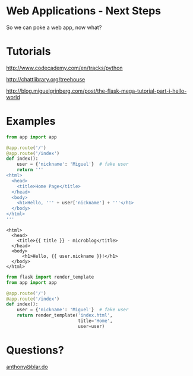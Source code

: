 Web Applications - Next Steps
============
So we can poke a web app, now what?


Tutorials
============
http://www.codecademy.com/en/tracks/python

http://chattlibrary.org/treehouse

http://blog.miguelgrinberg.com/post/the-flask-mega-tutorial-part-i-hello-world


Examples
============
```python
from app import app

@app.route('/')
@app.route('/index')
def index():
    user = {'nickname': 'Miguel'}  # fake user
    return '''
<html>
  <head>
    <title>Home Page</title>
  </head>
  <body>
    <h1>Hello, ''' + user['nickname'] + '''</h1>
  </body>
</html>
'''
```

```jinja2
<html>
  <head>
    <title>{{ title }} - microblog</title>
  </head>
  <body>
      <h1>Hello, {{ user.nickname }}!</h1>
  </body>
</html>
```

```python
from flask import render_template
from app import app

@app.route('/')
@app.route('/index')
def index():
    user = {'nickname': 'Miguel'}  # fake user
    return render_template('index.html',
                           title='Home',
                           user=user)
```

Questions?
============
anthony@blar.do
